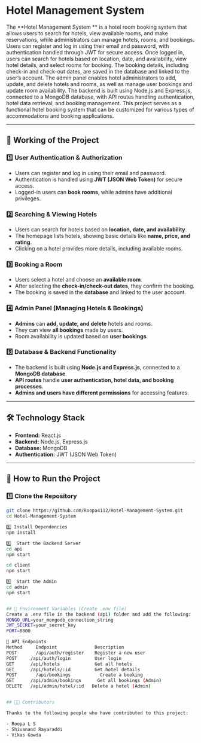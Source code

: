 #  Hotel Management System 

The **Hotel Management System ** is a hotel room booking system that allows users to search for hotels, view available rooms, and make reservations, while administrators can manage hotels, rooms, and bookings. Users can register and log in using their email and password, with authentication handled through JWT for secure access. Once logged in, users can search for hotels based on location, date, and availability, view hotel details, and select rooms for booking. The booking details, including check-in and check-out dates, are saved in the database and linked to the user’s account. The admin panel enables hotel administrators to add, update, and delete hotels and rooms, as well as manage user bookings and update room availability. The backend is built using Node.js and Express.js, connected to a MongoDB database, with API routes handling authentication, hotel data retrieval, and booking management. This project serves as a functional hotel booking system that can be customized for various types of accommodations and booking applications.

---

## 🚀 Working of the Project

### 1️⃣ User Authentication & Authorization
- Users can register and log in using their email and password.
- Authentication is handled using **JWT (JSON Web Token)** for secure access.
- Logged-in users can **book rooms**, while admins have additional privileges.

### 2️⃣ Searching & Viewing Hotels
- Users can search for hotels based on **location, date, and availability**.
- The homepage lists hotels, showing basic details like **name, price, and rating**.
- Clicking on a hotel provides more details, including available rooms.

### 3️⃣ Booking a Room
- Users select a hotel and choose an **available room**.
- After selecting the **check-in/check-out dates**, they confirm the booking.
- The booking is saved in the **database** and linked to the user account.

### 4️⃣ Admin Panel (Managing Hotels & Bookings)
- **Admins** can **add, update, and delete** hotels and rooms.
- They can view **all bookings** made by users.
- Room availability is updated based on **user bookings**.

### 5️⃣ Database & Backend Functionality
- The backend is built using **Node.js and Express.js**, connected to a **MongoDB database**.
- **API routes** handle **user authentication, hotel data, and booking processes**.
- **Admins and users have different permissions** for accessing features.

---

## 🛠️ Technology Stack

- **Frontend:** React.js  
- **Backend:** Node.js, Express.js  
- **Database:** MongoDB  
- **Authentication:** JWT (JSON Web Token)  

---

## 📌 How to Run the Project

### 1️⃣ Clone the Repository
```sh
git clone https://github.com/Roopa4112/Hotel-Management-System.git
cd Hotel-Management-System

1️⃣ Install Dependencies
npm install

1️⃣  Start the Backend Server
cd api
npm start

cd client
npm start

1️⃣  Start the Admin
cd admin
npm start


## 🔑 Environment Variables (Create .env file)
Create a .env file in the backend (api) folder and add the following:
MONGO_URL=your_mongodb_connection_string
JWT_SECRET=your_secret_key
PORT=8800

📜 API Endpoints
Method	   Endpoint    	         Description
POST	   /api/auth/register  	 Register a new user
POST     /api/auth/login	     User login
GET	     /api/hotels	         Get all hotels
GET	     /api/hotels/:id	     Get hotel details
POST	   /api/bookings	       Create a booking
GET	     /api/admin/bookings	  Get all bookings (Admin)
DELETE	 /api/admin/hotel/:id 	Delete a hotel (Admin)


## 👨‍💻 Contributors

Thanks to the following people who have contributed to this project:

- Roopa L S 
- Shivanand Rayaraddi
- Vikas Gowda 
